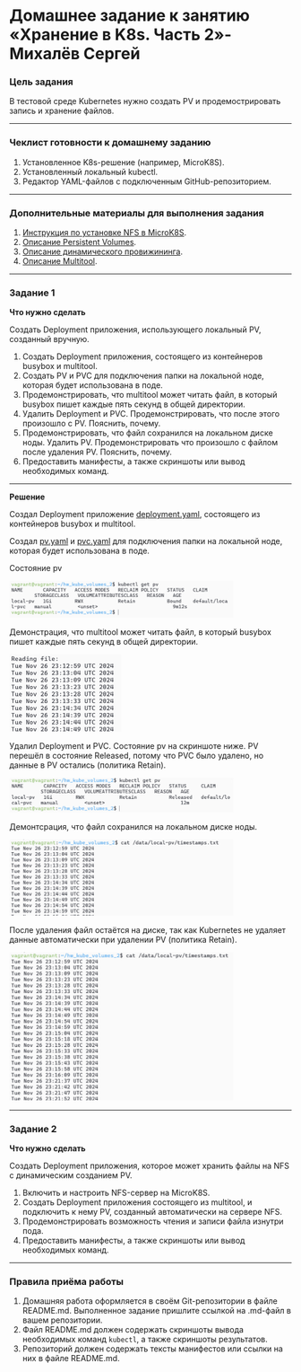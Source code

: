 # Домашнее задание к занятию «Хранение в K8s. Часть 2»- Михалёв Сергей

### Цель задания

В тестовой среде Kubernetes нужно создать PV и продемострировать запись и хранение файлов.

------

### Чеклист готовности к домашнему заданию

1. Установленное K8s-решение (например, MicroK8S).
2. Установленный локальный kubectl.
3. Редактор YAML-файлов с подключенным GitHub-репозиторием.

------

### Дополнительные материалы для выполнения задания

1. [Инструкция по установке NFS в MicroK8S](https://microk8s.io/docs/nfs). 
2. [Описание Persistent Volumes](https://kubernetes.io/docs/concepts/storage/persistent-volumes/). 
3. [Описание динамического провижининга](https://kubernetes.io/docs/concepts/storage/dynamic-provisioning/). 
4. [Описание Multitool](https://github.com/wbitt/Network-MultiTool).

------

### Задание 1

**Что нужно сделать**

Создать Deployment приложения, использующего локальный PV, созданный вручную.

1. Создать Deployment приложения, состоящего из контейнеров busybox и multitool.
2. Создать PV и PVC для подключения папки на локальной ноде, которая будет использована в поде.
3. Продемонстрировать, что multitool может читать файл, в который busybox пишет каждые пять секунд в общей директории. 
4. Удалить Deployment и PVC. Продемонстрировать, что после этого произошло с PV. Пояснить, почему.
5. Продемонстрировать, что файл сохранился на локальном диске ноды. Удалить PV.  Продемонстрировать что произошло с файлом после удаления PV. Пояснить, почему.
5. Предоставить манифесты, а также скриншоты или вывод необходимых команд.

------

**Решение**

Создал Deployment приложение [deployment.yaml](manifests/deployment.yaml), состоящего из контейнеров busybox и multitool.

Создал [pv.yaml](manifests/pv.yaml) и [pvc.yaml](manifests/pvc.yaml) для подключения папки на локальной ноде, которая будет использована в поде.

Состояние pv

<img src="images/Task_1_2.png" alt="Task_1_2.png" width="400" height="auto"> 

Демонстрация, что multitool может читать файл, в который busybox пишет каждые пять секунд в общей директории.

<img src="images/Task_1_3.png" alt="Task_1_3.png" width="200" height="auto"> 

Удалил Deployment и PVC. Состояние pv на скриншоте ниже.  PV перешёл в состояние Released, потому что PVC было удалено, но данные в PV остались (политика Retain).

<img src="images/Task_1_4.png" alt="Task_1_4.png" width="400" height="auto">

Демонтсрация, что файл сохранился на локальном диске ноды.

<img src="images/Task_1_5.png" alt="Task_1_5.png" width="400" height="auto">

После удаления файл остаётся на диске, так как Kubernetes не удаляет данные автоматически при удалении PV (политика Retain).

<img src="images/Task_1_6.png" alt="Task_1_6.png" width="400" height="auto">

------

### Задание 2

**Что нужно сделать**

Создать Deployment приложения, которое может хранить файлы на NFS с динамическим созданием PV.

1. Включить и настроить NFS-сервер на MicroK8S.
2. Создать Deployment приложения состоящего из multitool, и подключить к нему PV, созданный автоматически на сервере NFS.
3. Продемонстрировать возможность чтения и записи файла изнутри пода. 
4. Предоставить манифесты, а также скриншоты или вывод необходимых команд.

------

### Правила приёма работы

1. Домашняя работа оформляется в своём Git-репозитории в файле README.md. Выполненное задание пришлите ссылкой на .md-файл в вашем репозитории.
2. Файл README.md должен содержать скриншоты вывода необходимых команд `kubectl`, а также скриншоты результатов.
3. Репозиторий должен содержать тексты манифестов или ссылки на них в файле README.md.
